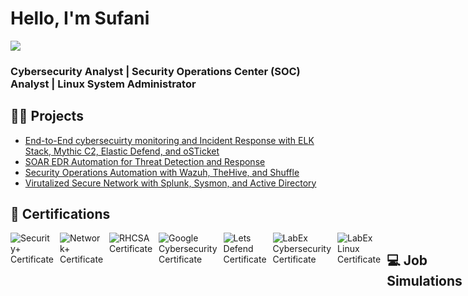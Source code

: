 # Hello, I'm Sufani
<a href="https://linkedin.com/in/sufaniwolde"><img src="https://img.shields.io/badge/-LinkedIn-0072b1?&style=for-the-badge&logo=linkedin&logoColor=white" /></a>

### Cybersecurity Analyst | Security Operations Center (SOC) Analyst | Linux System Administrator

## 👨‍💻 Projects

  - [End-to-End cybersecuirty monitoring and Incident Response with ELK Stack, Mythic C2, Elastic Defend, and oSTicket](https://github.com)
  - [SOAR EDR Automation for Threat Detection and Response](https://github.com)
  - [Security Operations Automation with Wazuh, TheHive, and Shuffle](https://github.com)
 - [Virutalized Secure Network with Splunk, Sysmon, and Active Directory](https://github.com)

## 🪪 Certifications

<div style="display: flex; gap: 10px;">
  <a href="https://i.imgur.com/RcOn9A0.jpg" target="_blank" style="text-decoration: none;">
    <img src="https://img.shields.io/badge/-Security%2B-FF0000?&style=for-the-badge&logo=CompTIA&logoColor=white" alt="Security+ Certificate" />
  </a>

  <a href="https://i.imgur.com/Lc1GNul.jpg" target="_blank" style="text-decoration: none;">
    <img src="https://img.shields.io/badge/-Network%2B-007ACC?&style=for-the-badge&logo=CompTIA&logoColor=white" alt="Network+ Certificate" />
  </a>

  <a href="https://i.imgur.com/etiSoDH.jpg" target="_blank" style="text-decoration: none;">
    <img src="https://img.shields.io/badge/-RHCSA-4D4D4D?&style=for-the-badge&logo=RedHat&logoColor=red" alt="RHCSA Certificate" />
  </a>

  <a href="https://i.imgur.com/jFpBuCm.jpg" target="_blank" style="text-decoration: none;">
    <img src="https://img.shields.io/badge/-Google%20Cybersecurity%20Professional%20Certificate-4285F4?&style=for-the-badge&logo=Google&logoColor=white" alt="Google Cybersecurity Certificate" />
  </a>

<a href="https://i.imgur.com/KiBKRg0.png" target="_blank" style="text-decoration: none;">
  <img src="https://img.shields.io/badge/-SOC%20Analyst%20%7C%20Lets%20Defend-1D75A1?&style=for-the-badge&logo=Linux&logoColor=white" alt="Lets Defend Certificate" />
</a>

<a href="https://i.imgur.com/SFYu6f7.png" target="_blank" style="text-decoration: none;">
  <img src="https://img.shields.io/badge/-LabEx%20Cybersecurity-003366?&style=for-the-badge&logo=Linux&logoColor=white" alt="LabEx Cybersecurity Certificate" />
</a>

<a href="https://i.imgur.com/nudEvbZ.png" target="_blank" style="text-decoration: none;">
  <img src="https://img.shields.io/badge/-LabEx%20Linux-003366?&style=for-the-badge&logo=Linux&logoColor=white" alt="LabEx Linux Certificate" />
</a>

## 💻 Job Simulations

<a href="https://i.imgur.com/aKl67C1.jpg" target="_blank" style="text-decoration: none;">
  <img src="https://img.shields.io/badge/-Mastercard%20Cybersecurity%20Virtual%20Experience%20Program-FF5F00?&style=for-the-badge&logo=Mastercard&logoColor=white" alt="Mastercard Cybersecurity Certificate" />
</a>

<a href="https://i.imgur.com/1M3jaT2.jpg" target="_blank" style="text-decoration: none;">
  <img src="https://img.shields.io/badge/-Tata%20Cybersecurity%20Security%20Analyst%20Job%20Simulation-000080?&style=for-the-badge&logo=Tata&logoColor=white" alt="Tata Cybersecurity Certificate" />
</a>

<a href="https://i.imgur.com/FrreJKs.jpg" target="_blank" style="text-decoration: none;">
  <img src="https://img.shields.io/badge/-AIG%20Shields%20Up%20Cybersecurity%20Virtual%20Experience-003366?&style=for-the-badge&logo=AIG&logoColor=white" alt="AIG Cybersecurity Certificate" />
</a>

<a href="https://i.imgur.com/mpZZL1k.jpg" target="_blank" style="text-decoration: none;">
  <img src="https://img.shields.io/badge/-ANZ%20Australia%20Cyber%20Security%20Management-009CDE?&style=for-the-badge&logo=ANZ&logoColor=white" alt="ANZ Cybersecurity Certificate" />
</a>

<a href="https://i.imgur.com/PExlzcW.jpg" target="_blank" style="text-decoration: none;">
  <img src="https://img.shields.io/badge/-Telstra%20Malware%20Response%20%26%20Mitigation-003F87?&style=for-the-badge&logo=Telstra&logoColor=white" alt="Telstra Malware Response Certificate" />
</a>

## 🛠️ Tools

**SIEM**: <img src="https://img.shields.io/badge/-Splunk-000000?&style=for-the-badge&logo=Splunk&logoColor=white" /> <img src="https://img.shields.io/badge/-Elastic-005571?&style=for-the-badge&logo=Elastic&logoColor=white" /> <img src="https://img.shields.io/badge/-Wazuh-5A3D3E?&style=for-the-badge&logo=Wazuh&logoColor=white" />

**SOAR**: <img src="https://img.shields.io/badge/-Tines-00A4EF?&style=for-the-badge&logo=Tines&logoColor=white" /> <img src="https://img.shields.io/badge/-Shuffle-43B2D8?&style=for-the-badge&logo=Shuffle&logoColor=white" /> <img src="https://img.shields.io/badge/-TheHive-FF6600?&style=for-the-badge&logo=TheHive&logoColor=white" /> <img src="https://img.shields.io/badge/-oSTicket-3366FF?&style=for-the-badge&logo=oSTicket&logoColor=white" />

**EDR**: <img src="https://img.shields.io/badge/-Elastic_Defend-005571?&style=for-the-badge&logo=Elastic&logoColor=white" /> <img src="https://img.shields.io/badge/-LimaCharlie-00B2A9?&style=for-the-badge&logo=LimaCharlie&logoColor=white" />

**Networking**: <img src="https://img.shields.io/badge/-Wireshark-1679A7?&style=for-the-badge&logo=Wireshark&logoColor=white" /> <img src="https://img.shields.io/badge/-Fiddler-000000?&style=for-the-badge&logo=Fiddler&logoColor=white" /> <img src="https://img.shields.io/badge/-Nmap-000000?&style=for-the-badge&logo=nmap&logoColor=white" />

**Threat Intel**: <img src="https://img.shields.io/badge/-VirusTotal-5C5C5C?&style=for-the-badge&logo=VirusTotal&logoColor=white" /> <img src="https://img.shields.io/badge/-AnyRun-001A72?&style=for-the-badge&logo=AnyRun&logoColor=white" /> <img src="https://img.shields.io/badge/-Shodan-FF5500?&style=for-the-badge&logo=Shodan&logoColor=white" /> <img src="https://img.shields.io/badge/-Atomic_Red_Team-EE1C25?&style=for-the-badge&logo=AtomicRedTeam&logoColor=white" />

**Other**: <img src="https://img.shields.io/badge/-Vultr-002A4A?&style=for-the-badge&logo=Vultr&logoColor=white" /> <img src="https://img.shields.io/badge/-Active_Directory-0078D4?&style=for-the-badge&logo=Microsoft&logoColor=white" /> <img src="https://img.shields.io/badge/-Sysmon-0078D4?&style=for-the-badge&logo=Microsoft&logoColor=white" /> <img src="https://img.shields.io/badge/-Procmon-4B275F?&style=for-the-badge&logo=Microsoft&logoColor=white" /> <img src="https://img.shields.io/badge/-Mythic_C2-FF3B30?&style=for-the-badge&logo=Mythic&logoColor=white" />


## 🦾 Skills

| **Skill**                                           | **Associated Project**                                    |
|-----------------------------------------------------|-----------------------------------------------------------|
| **SIEM Configuration and Log Analysis**             | SOC Challenge                                              |
| **Network Traffic Analysis & Threat Detection**     | Active Directory Project                                   |
| **Security Orchestration & Automation**             | SOAR EDR Automation                                        |
| **Incident Response Automation**                    | SOAR EDR Automation Project                                |
| **Threat Intelligence Analysis**                    | SOC Challenge                                              |
| **SOC Operations & Case Management**                | SOC Automation Project                                     |
| **Cloud Infrastructure & Virtualization Setup**     | SOC Challenge                                              |
| **Automation of Threat Mitigation**                 | SOAR EDR Automation Project                                |
| **Security Incident Documentation**                 | SOC Challenge                                              |
| **Active Directory & Network Security**             | Active Directory Project                                   |
| **Identity and Access Management (IAM)**            | TATA Cybersecurity Job Simulation                          |
| **Cybersecurity Threat Analysis**                   | AIG Cybersecurity Job Simulation                           |
| **Packet Capture and Threat Investigation**         | ANZ Cybersecurity Job Simulation                           |
| **Vulnerability Management & Remediation**          | AIG Cybersecurity Job Simulation                           |

